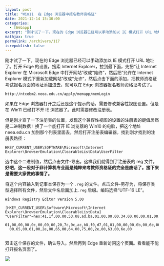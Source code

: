```yaml
---
layout: post
title: "Win11  在 Edge 浏览器中报名教师资格证"
date: 2021-12-14 15:30:00
categories: 
  - [Webapp]
excerpt: "刚才试了一下，现在的 Edge 浏览器已经可以手动添加以 IE 模式打开 URL 地址了。打开 Edge 的设置，搜索 Internet Explorer，拉到最下面，先把“让 Internet Explorer 在 Microsoft Edge 中打开网站”改成“始终”，然后把“允许在 Internet Explorer 模式下重新加载网站”改成“允许”，然后点击下面的添加，把教师资格证考试报名页面的地址添加进去，就可以在 Edge 浏览器报名教师资格证考试了。"
mathjax: true
permalink: /archivers/117
isrepublish: false
---
```


刚才试了一下，现在的 Edge 浏览器已经可以手动添加以 IE 模式打开 URL 地址了。打开 Edge 的设置，搜索 Internet Explorer，拉到最下面，先把“让 Internet Explorer 在 Microsoft Edge 中打开网站”改成“始终”，然后把“允许在 Internet Explorer 模式下重新加载网站”改成“允许”，然后点击下面的添加，把教师资格证考试报名页面的地址添加进去，就可以在 Edge 浏览器报名教师资格证考试了。

```
http://ntcebm2.neea.edu.cn/apply/memapp/memLogin
```

如果在 Edge 浏览器打开之后还是这个提示的话，需要修改兼容性视图设置。但是在 Win11 已经打不开 IE 浏览器了。此时需要修改注册表。

但是刚才查了一下注册表的位置，发现这个兼容性视图的设置的注册表的键值居然是二进制数据！换了一个能打开 IE 浏览器的 Win10 的电脑，把这个地址 neea.edu.cn 加到那个列表里面去，然后打开注册表编辑器，找到刚才找到的注册表路径：

```
HKEY_CURRENT_USER\SOFTWARE\Microsoft\Internet Explorer\BrowserEmulation\ClearableListData\UserFilter
```

选中这个二进制值，然后点击文件-导出。这样我们就得到了注册表的 reg 文件。 **好吧，这一段对于非计算机专业而是纯粹来考教师资格证的完全是废话了。接下来是需要大家做的事情了。**

将这个内容输入到记事本保存为一个 ```.reg``` 的文件。点击文件-另存为，将保存类型选择所有文件，然后文件名后面加上```.reg``` 后缀。编码选择“UTF-16 LE”。

```reg
Windows Registry Editor Version 5.00

[HKEY_CURRENT_USER\Software\Microsoft\Internet Explorer\BrowserEmulation\ClearableListData]
"UserFilter"=hex:41,1f,00,00,53,08,ad,ba,01,00,00,00,34,00,00,00,01,00,00,00,\
  01,00,00,00,0c,00,00,00,20,7c,0c,ac,b8,f0,d7,01,01,00,00,00,0b,00,6e,00,65,\
  00,65,00,61,00,2e,00,65,00,64,00,75,00,2e,00,63,00,6e,00


```

双击这个保存的文件，确认导入。然后再到 Edge 重新访问这个页面。看看能不能打开报名页面了。

![](https://img-blog.csdnimg.cn/014e0d3c49dd4a4db471da6d2a52f885.png)